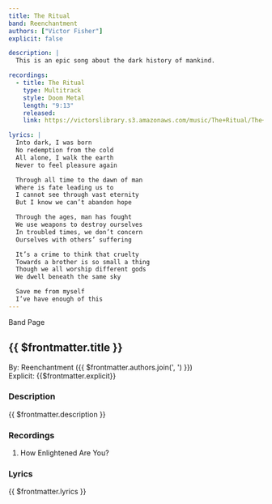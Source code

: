 ```yaml
---
title: The Ritual
band: Reenchantment
authors: ["Victor Fisher"]
explicit: false

description: |
  This is an epic song about the dark history of mankind.

recordings:
  - title: The Ritual
    type: Multitrack  
    style: Doom Metal
    length: "9:13"
    released: 
    link: https://victorslibrary.s3.amazonaws.com/music/The+Ritual/The+Ritual.mp3

lyrics: |
  Into dark, I was born
  No redemption from the cold
  All alone, I walk the earth
  Never to feel pleasure again

  Through all time to the dawn of man
  Where is fate leading us to
  I cannot see through vast eternity
  But I know we can’t abandon hope

  Through the ages, man has fought
  We use weapons to destroy ourselves
  In troubled times, we don’t concern
  Ourselves with others’ suffering

  It’s a crime to think that cruelty
  Towards a brother is so small a thing
  Though we all worship different gods
  We dwell beneath the same sky

  Save me from myself
  I’ve have enough of this
---
```


<g-link to="/band/reenchantment">Band Page</g-link>

## {{ $frontmatter.title }}

By: <g-link to="/band/reenchantment">Reenchantment</g-link> ({{ $frontmatter.authors.join(', ') }})  
Explicit: {{$frontmatter.explicit}}

### Description

<vue-markdown>{{ $frontmatter.description }}</vue-markdown>

### Recordings

1. <g-link to="/recording/how-enlightened-are-you">How Enlightened Are You?</g-link>

### Lyrics

<vue-markdown>{{ $frontmatter.lyrics }}</vue-markdown>
